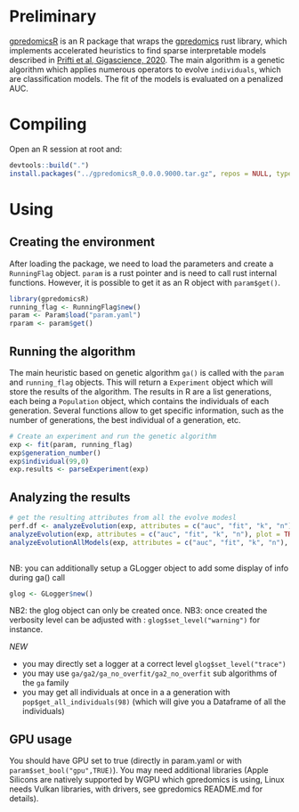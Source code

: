 # Preliminary

[gpredomicsR](https://github.com/predomics/gpredomicsR) is an R package that wraps 
the [gpredomics](https://github.com/predomics/gpredomics) rust library, which 
implements accelerated heuristics to find sparse interpretable models described in 
[Prifti et al, Gigascience, 2020](https://academic.oup.com/gigascience/article/9/3/giaa010/5801229). 
The main algorithm is a genetic algorithm which applies numerous operators to evolve `individuals`, 
which are classification models. The fit of the models is evaluated on a penalized AUC.

# Compiling

Open an R session at root and:
```R
devtools::build(".")
install.packages("../gpredomicsR_0.0.0.9000.tar.gz", repos = NULL, type = "source")
```

# Using

## Creating the environment
After loading the package, we need to load the parameters and create a `RunningFlag` object. 
`param` is a rust pointer and is need to call rust internal functions. 
However, it is possible to get it as an R object with `param$get()`.

```R
library(gpredomicsR)
running_flag <- RunningFlag$new()
param <- Param$load("param.yaml")
rparam <- param$get()
```

## Running the algorithm
The main heuristic based on genetic algorithm `ga()` is called with the `param` and `running_flag` objects.
This will return a `Experiment` object which will store the results of the algorithm.
The results in R are a list generations, each being a `Population` object, which contains the individuals of each generation.
Several functions allow to get specific information, such as the number of generations, the best individual of a generation, etc.

```R
# Create an experiment and run the genetic algorithm
exp <- fit(param, running_flag)
exp$generation_number()
exp$individual(99,0)
exp.results <- parseExperiment(exp)
```

## Analyzing the results
```R
# get the resulting attributes from all the evolve modesl
perf.df <- analyzeEvolution(exp, attributes = c("auc", "fit", "k", "n"), plot = FALSE)
analyzeEvolution(exp, attributes = c("auc", "fit", "k", "n"), plot = TRUE)
analyzeEvolutionAllModels(exp, attributes = c("auc", "fit", "k", "n"), plot = TRUE)
  
```

NB: you can additionally setup a GLogger object to add some display of info during ga() call
```R
glog <- GLogger$new()
```
NB2: the glog object can only be created once.
NB3: once created the verbosity level can be adjusted with : `glog$set_level("warning")` for instance.

*NEW*

- you may directly set a logger at a correct level `glog$set_level("trace")`
- you may use `ga/ga2/ga_no_overfit/ga2_no_overfit` sub algorithms of the `ga` family
- you may get all individuals at once in a a generation with `pop$get_all_individuals(98)` (which will give you a Dataframe of all the individuals) 

## GPU usage

You should have GPU set to true (directly in param.yaml or with `param$set_bool("gpu",TRUE)`). You may need additional libraries (Apple Silicons are natively supported by WGPU which gpredomics is using, Linux needs Vulkan libraries, with drivers, see gpredomics README.md for details).